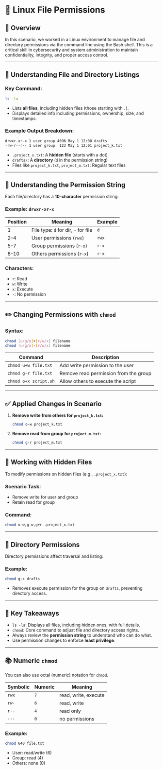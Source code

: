 # 🐧 Linux File Permissions

## 🧠 Overview
In this scenario, we worked in a Linux environment to manage file and directory permissions via the command line using the Bash shell. This is a critical skill in cybersecurity and system administration to maintain confidentiality, integrity, and proper access control.

---

## 📁 Understanding File and Directory Listings

### Key Command:
```bash
ls -la
```
- Lists **all files**, including hidden files (those starting with `.`).
- Displays detailed info including permissions, ownership, size, and timestamps.

### Example Output Breakdown:
```bash
drwxr-xr-x 1 user group 4096 May 1 12:00 drafts
-rw-r--r-- 1 user group  123 May 1 12:01 project_k.txt
```
- `.project_x.txt`: A **hidden file** (starts with a dot)
- `drafts/`: A **directory** (`d` in the permission string)
- Files like `project_k.txt`, `project_m.txt`: Regular text files

---

## 🔐 Understanding the Permission String

Each file/directory has a **10-character** permission string:

### Example: `drwxr-xr-x`

| Position | Meaning                      | Example     |
|----------|------------------------------|-------------|
| 1        | File type: `d` for dir, `-` for file | `d`         |
| 2–4      | User permissions (`rwx`)     | `rwx`       |
| 5–7      | Group permissions (`r-x`)    | `r-x`       |
| 8–10     | Others permissions (`r-x`)   | `r-x`       |

### Characters:
- `r`: Read
- `w`: Write
- `x`: Execute
- `-`: No permission

---

## ✏️ Changing Permissions with `chmod`

### Syntax:
```bash
chmod [u/g/o]+[r/w/x] filename
chmod [u/g/o]-[r/w/x] filename
```

| Command                             | Description                              |
|-------------------------------------|------------------------------------------|
| `chmod u+w file.txt`               | Add write permission to the user         |
| `chmod g-r file.txt`               | Remove read permission from the group    |
| `chmod o+x script.sh`              | Allow others to execute the script       |

---

## ✅ Applied Changes in Scenario

1. **Remove write from others for `project_k.txt`:**
   ```bash
   chmod o-w project_k.txt
   ```

2. **Remove read from group for `project_m.txt`:**
   ```bash
   chmod g-r project_m.txt
   ```

---

## 📁 Working with Hidden Files

To modify permissions on hidden files (e.g., `.project_x.txt`):

### Scenario Task:
- Remove write for user and group
- Retain read for group

### Command:
```bash
chmod u-w,g-w,g+r .project_x.txt
```

---

## 📂 Directory Permissions

Directory permissions affect traversal and listing:

### Example:
```bash
chmod g-x drafts
```
- Removes execute permission for the group on `drafts`, preventing directory access.

---

## 📌 Key Takeaways

- `ls -la`: Displays all files, including hidden ones, with full details.
- `chmod`: Core command to adjust file and directory access rights.
- Always review the **permission string** to understand who can do what.
- Use permission changes to enforce **least privilege**.

---

## 📚 Numeric `chmod`

You can also use octal (numeric) notation for `chmod`.

| Symbolic | Numeric | Meaning         |
|----------|---------|-----------------|
| `rwx`    | `7`     | read, write, execute |
| `rw-`    | `6`     | read, write      |
| `r--`    | `4`     | read only        |
| `---`    | `0`     | no permissions   |

### Example:
```bash
chmod 640 file.txt
```
- User: read/write (6)
- Group: read (4)
- Others: none (0)
